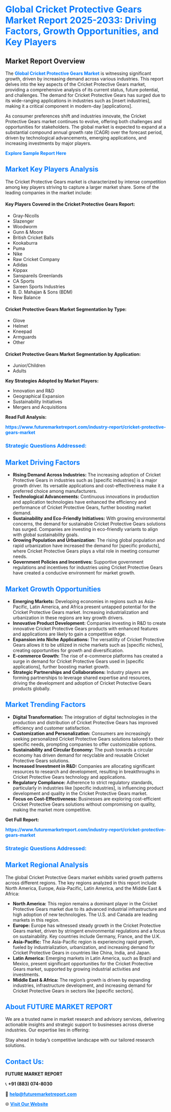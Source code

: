 <h1 style="color: #007BFF;">Global Cricket Protective Gears Market Report 2025-2033: Driving Factors, Growth Opportunities, and Key Players</h1>

<section id="overview">
<h2>Market Report Overview</h2>
<p>The <a href="https://www.futuremarketreport.com/industry-report/cricket-protective-gears-market" style="color: #007BFF; text-decoration: none;"><strong>Global Cricket Protective Gears Market</strong></a> is witnessing significant growth, driven by increasing demand across various industries. This report delves into the key aspects of the Cricket Protective Gears market, providing a comprehensive analysis of its current status, future potential, and challenges. The demand for Cricket Protective Gears has surged due to its wide-ranging applications in industries such as [insert industries], making it a critical component in modern-day [applications].</p>
<p>As consumer preferences shift and industries innovate, the Cricket Protective Gears market continues to evolve, offering both challenges and opportunities for stakeholders. The global market is expected to expand at a substantial compound annual growth rate (CAGR) over the forecast period, driven by technological advancements, emerging applications, and increasing investments by major players.</p>
</section>

<section id="overview">
<p><a href="https://www.futuremarketreport.com/request-sample/reportId=102577" style="color: #007BFF; text-decoration: none;"><strong>Explore Sample Report Here</strong></a></p>
</section>

<section id="key-players">
<h2 style="color: #007BFF;">Market Key Players Analysis</h2>
<p>The Cricket Protective Gears market is characterized by intense competition among key players striving to capture a larger market share. Some of the leading companies in the market include:</p>
<h4>Key Players Covered in the Cricket Protective Gears Report:</h4>
<ul><li>Gray-Nicolls</li><li>Slazenger</li><li>Woodworm</li><li>Gunn &amp; Moore</li><li>British Cricket Balls</li><li>Kookaburra</li><li>Puma</li><li>Nike</li><li>Raw Cricket Company</li><li>Adidas</li><li>Kippax</li><li>Sanspareils Greenlands</li><li>CA Sports</li><li>Sareen Sports Industries</li><li>B. D. Mahajan &amp; Sons (BDM)</li><li>New Balance</li></ul>
<h4>Cricket Protective Gears Market Segmentation by Type:</h4>
<ul><li>Glove</li><li>Helmet</li><li>Kneepad</li><li>Armguards</li><li>Other</li></ul>

<h4>Cricket Protective Gears Market Segmentation by Application:</h4>
<ul><li>Junior/Children</li><li>Adults</li></ul>
<p><strong>Key Strategies Adopted by Market Players:</strong></p>
<ul>
<li>Innovation and R&D</li>
<li>Geographical Expansion</li>
<li>Sustainability Initiatives</li>
<li>Mergers and Acquisitions</li>
</ul>
</section>

<section>
<p><strong>Read Full Analysis: </strong></p><a href="https://www.futuremarketreport.com/industry-report/cricket-protective-gears-market" style="color: #007BFF; text-decoration: none;"><strong>https://www.futuremarketreport.com/industry-report/cricket-protective-gears-market</strong></a>
<h3 style="color: #007BFF;">Strategic Questions Addressed:</h3>
</section>

<section id="driving-factors">
<h2 style="color: #007BFF;">Market Driving Factors</h2>
<ul>
<li><strong>Rising Demand Across Industries:</strong> The increasing adoption of Cricket Protective Gears in industries such as [specific industries] is a major growth driver. Its versatile applications and cost-effectiveness make it a preferred choice among manufacturers.</li>
<li><strong>Technological Advancements:</strong> Continuous innovations in production and application technologies have enhanced the efficiency and performance of Cricket Protective Gears, further boosting market demand.</li>
<li><strong>Sustainability and Eco-Friendly Initiatives:</strong> With growing environmental concerns, the demand for sustainable Cricket Protective Gears solutions has surged. Companies are investing in eco-friendly variants to align with global sustainability goals.</li>
<li><strong>Growing Population and Urbanization:</strong> The rising global population and rapid urbanization have increased the demand for [specific products], where Cricket Protective Gears plays a vital role in meeting consumer needs.</li>
<li><strong>Government Policies and Incentives:</strong> Supportive government regulations and incentives for industries using Cricket Protective Gears have created a conducive environment for market growth.</li>
</ul>
</section>

<section id="growth-opportunities">
<h2 style="color: #007BFF;">Market Growth Opportunities</h2>
<ul>
<li><strong>Emerging Markets:</strong> Developing economies in regions such as Asia-Pacific, Latin America, and Africa present untapped potential for the Cricket Protective Gears market. Increasing industrialization and urbanization in these regions are key growth drivers.</li>
<li><strong>Innovative Product Development:</strong> Companies investing in R&D to create innovative Cricket Protective Gears products with enhanced features and applications are likely to gain a competitive edge.</li>
<li><strong>Expansion into Niche Applications:</strong> The versatility of Cricket Protective Gears allows it to be utilized in niche markets such as [specific niches], creating opportunities for growth and diversification.</li>
<li><strong>E-commerce Growth:</strong> The rise of e-commerce platforms has created a surge in demand for Cricket Protective Gears used in [specific applications], further boosting market growth.</li>
<li><strong>Strategic Partnerships and Collaborations:</strong> Industry players are forming partnerships to leverage shared expertise and resources, driving the development and adoption of Cricket Protective Gears products globally.</li>
</ul>
</section>

<section id="trending-factors">
<h2 style="color: #007BFF;">Market Trending Factors</h2>
<ul>
<li><strong>Digital Transformation:</strong> The integration of digital technologies in the production and distribution of Cricket Protective Gears has improved efficiency and customer satisfaction.</li>
<li><strong>Customization and Personalization:</strong> Consumers are increasingly seeking personalized Cricket Protective Gears solutions tailored to their specific needs, prompting companies to offer customizable options.</li>
<li><strong>Sustainability and Circular Economy:</strong> The push towards a circular economy has driven demand for recyclable and reusable Cricket Protective Gears solutions.</li>
<li><strong>Increased Investment in R&D:</strong> Companies are allocating significant resources to research and development, resulting in breakthroughs in Cricket Protective Gears technology and applications.</li>
<li><strong>Regulatory Compliance:</strong> Adherence to strict regulatory standards, particularly in industries like [specific industries], is influencing product development and quality in the Cricket Protective Gears market.</li>
<li><strong>Focus on Cost-Effectiveness:</strong> Businesses are exploring cost-efficient Cricket Protective Gears solutions without compromising on quality, making the market more competitive.</li>
</ul>
</section>

<section>
<p><strong>Get Full Report: </strong></p><a href="https://www.futuremarketreport.com/industry-report/cricket-protective-gears-market" style="color: #007BFF; text-decoration: none;"><strong>https://www.futuremarketreport.com/industry-report/cricket-protective-gears-market</strong></a>
<h3 style="color: #007BFF;">Strategic Questions Addressed:</h3>
</section>


<section id="regional-analysis">
<h2 style="color: #007BFF;">Market Regional Analysis</h2>
<p>The global Cricket Protective Gears market exhibits varied growth patterns across different regions. The key regions analyzed in this report include North America, Europe, Asia-Pacific, Latin America, and the Middle East & Africa:</p>
<ul>
<li><strong>North America:</strong> This region remains a dominant player in the Cricket Protective Gears market due to its advanced industrial infrastructure and high adoption of new technologies. The U.S. and Canada are leading markets in this region.</li>
<li><strong>Europe:</strong> Europe has witnessed steady growth in the Cricket Protective Gears market, driven by stringent environmental regulations and a focus on sustainability. Key countries include Germany, France, and the U.K.</li>
<li><strong>Asia-Pacific:</strong> The Asia-Pacific region is experiencing rapid growth, fueled by industrialization, urbanization, and increasing demand for Cricket Protective Gears in countries like China, India, and Japan.</li>
<li><strong>Latin America:</strong> Emerging markets in Latin America, such as Brazil and Mexico, present significant opportunities for the Cricket Protective Gears market, supported by growing industrial activities and investments.</li>
<li><strong>Middle East & Africa:</strong> The region’s growth is driven by expanding industries, infrastructure development, and increasing demand for Cricket Protective Gears in sectors like [specific sectors].</li>
</ul>
</section>

<footer>
<h2 style="color: #007BFF;">About FUTURE MARKET REPORT</h2>
<p>We are a trusted name in market research and advisory services, delivering actionable insights and strategic support to businesses across diverse industries. Our expertise lies in offering:</p>

<p>Stay ahead in today’s competitive landscape with our tailored research solutions.</p>

<h2 style="color: #007BFF;">Contact Us:</h2>
<p><strong>FUTURE MARKET REPORT</strong></p>
<p>📞 <strong>+91 (883) 074-8030</strong></p>
<p>📧 <strong><a href="mailto:help@futuremarketreport.com" style="color: #007BFF;">help@futuremarketreport.com</a></strong></p>
<p>🌐 <strong><a href="https://www.futuremarketreport.com/" style="color: #007BFF;">Visit Our Website</a></strong></p>
</footer>
